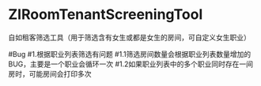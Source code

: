 # ZIRoomTenantScreeningTool
自如租客筛选工具（用于筛选含有女生或都是女生的房间，可自定义女生职业）

#Bug
#1.根据职业列表筛选有问题
#1.1筛选房间数量会根据职业列表数量增加的BUG，主要是一个职业会循环一次
#1.2如果职业列表中的多个职业同时存在一间房时，可能房间会打印多次
